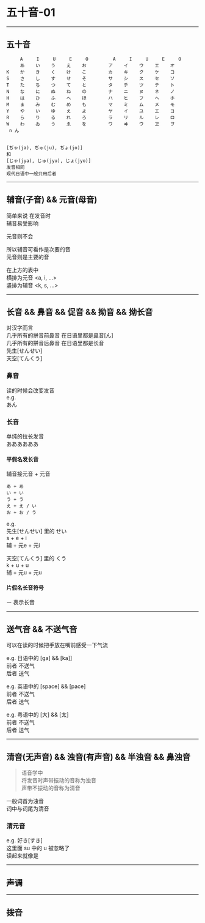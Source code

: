 # 五十音-01

---
## 五十音

```
     A     I     U     E     O         A     I     U     E     O
     あ    い    う    え    お        ア    イ    ウ    エ    オ
K    か    き    く    け    こ        カ    キ    ク    ケ    コ
S    さ    し    す    せ    そ        サ    シ    ス    セ    ソ
T    た    ち    つ    て    と        タ    チ    ツ    テ    ト
N    な    に    ぬ    ね    の        ナ    ニ    ヌ    ネ    ノ
H    は    ひ    ふ    へ    ほ        ハ    ヒ    フ    ヘ    ホ
M    ま    み    む    め    も        マ    ミ    ム    メ    モ
Y    や    い    ゆ    え    よ        ヤ    イ    ユ    エ    ヨ
R    ら    り    る    れ    ろ        ラ    リ    ル    レ    ロ
W    わ    ゐ    う    ゑ    を        ワ    ヰ    ウ    ヱ    ヲ
 n ん


[ぢゃ(ja), ぢゅ(ju), ぢょ(jo)]
和
[じゃ(jya), じゅ(jyu), じょ(jyo)]
发音相同
现代日语中一般只用后者

```




---
## 辅音(子音) && 元音(母音)

简单来说  在发音时<br>
辅音易受影响<br>


元音则不会<br>



所以辅音可看作是次要的音<br>
元音则是主要的音<br>


在上方的表中<br>
横排为元音 <a, i, ...><br>
竖排为辅音 <k, s, ...><br>




---
## 长音 && 鼻音 && 促音 && 拗音 && 拗长音

对汉字而言<br>
几乎所有的拼音前鼻音<n>  在日语里都是鼻音[ん]<br>
几乎所有的拼音后鼻音<ng> 在日语里都是长音<br>
先生[せんせい]<xian sheng><br>
天空[てんくう]<tian kong><br>


### 鼻音

读的时候会改变发音<br>
e.g.<br>
あん<br>


### 长音

单纯的拉长发音<br>
ああああああ<br>


#### 平假名发长音

辅音接元音 + 元音<br>
```
あ + あ
い + い
う + う
え + え / い
お + お / う
```

e.g.<br>
先生[せんせい] 里的 せい<sei><br>
s + e + i<br>
辅 + 元e + 元i<br>


天空[てんくう] 里的 くう<kuu><br>
k + u + u<br>
辅 + 元u + 元u<br>



#### 片假名长音符号

ー 表示长音



---
## 送气音 && 不送气音

可以在读的时候把手放在嘴前感受一下气流

e.g.
日语中的 [ga] && [ka]]<br>
前者 不送气<br>
后者 送气<br>



e.g.
英语中的 [space] && [pace]<br>
前者 不送气<br>
后者 送气<br>



e.g.
粤语中的 [大] && [太]<br>
前者 不送气<br>
后者 送气<br>





---
## 清音(无声音) && 浊音(有声音) && 半浊音 && 鼻浊音

> 语音学中<br>
> 将发音时声带振动的音称为浊音<br>
> 声带不振动的音称为清音<br>


一般词首为浊音<br>
词中与词尾为清音<br>

### 清元音

e.g.
好き[すき]<su ki><br>
这里面 su 中的 u 被忽略了<br>
读起来就像是 <s ki><br>




---
## 声调




---
## 拨音
